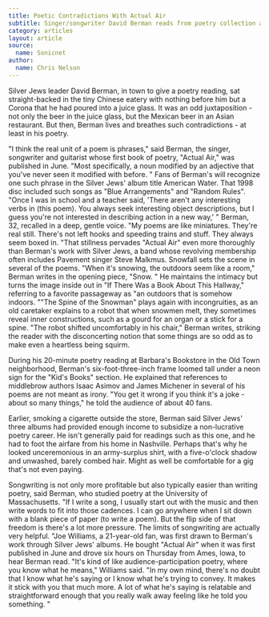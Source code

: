 ```yaml
---
title: Poetic Contradictions With Actual Air
subtitle: Singer/songwriter David Berman reads from poetry collection at Chicago bookstore
category: articles
layout: article
source:
  name: Sonicnet
author:
  name: Chris Nelson
---
```


Silver Jews leader David Berman, in town to give a poetry reading, sat straight-backed in the tiny Chinese eatery with nothing before him but a Corona that he had poured into a juice glass. It was an odd juxtaposition - not only the beer in the juice glass, but the Mexican beer in an Asian restaurant. But then, Berman lives and breathes such contradictions - at least in his poetry. 

"I think the real unit of a poem is phrases," said Berman, the singer, songwriter and guitarist whose first book of poetry, "Actual Air," was published in June. "Most specifically, a noun modified by an adjective that you've never seen it modified with before. " Fans of Berman's will recognize one such phrase in the Silver Jews' album title American Water. That 1998 disc included such songs as "Blue Arrangements" and "Random Rules". "Once I was in school and a teacher said, 'There aren't any interesting verbs in (this poem). You always seek interesting object descriptions, but I guess you're not interested in describing action in a new way,' " Berman, 32, recalled in a deep, gentle voice. "My poems are like miniatures. They're real still. There's not left hooks and speeding trains and stuff. They always seem boxed in. "That stillness pervades "Actual Air" even more thoroughly than Berman's work with Silver Jews, a band whose revolving membership often includes Pavement singer Steve Malkmus. Snowfall sets the scene in several of the poems. "When it's snowing, the outdoors seem like a room," Berman writes in the opening piece, "Snow. " He maintains the intimacy but turns the image inside out in "If There Was a Book About This Hallway," referring to a favorite passageway as "an outdoors that is somehow indoors. ""The Spine of the Snowman" plays again with incongruities, as an old caretaker explains to a robot that when snowmen melt, they sometimes reveal inner constructions, such as a gourd for an organ or a stick for a spine. "The robot shifted uncomfortably in his chair," Berman writes, striking the reader with the disconcerting notion that some things are so odd as to make even a heartless being squirm.

During his 20-minute poetry reading at Barbara's Bookstore in the Old Town neighborhood, Berman's six-foot-three-inch frame loomed tall under a neon sign for the "Kid's Books" section. He explained that references to middlebrow authors Isaac Asimov and James Michener in several of his poems are not meant as irony. "You get it wrong if you think it's a joke - about so many things," he told the audience of about 40 fans.

Earlier, smoking a cigarette outside the store, Berman said Silver Jews' three albums had provided enough income to subsidize a non-lucrative poetry career. He isn't generally paid for readings such as this one, and he had to foot the airfare from his home in Nashville. Perhaps that's why he looked unceremonious in an army-surplus shirt, with a five-o'clock shadow and unwashed, barely combed hair. Might as well be comfortable for a gig that's not even paying.

Songwriting is not only more profitable but also typically easier than writing poetry, said Berman, who studied poetry at the University of Massachusetts. "If I write a song, I usually start out with the music and then write words to fit into those cadences. I can go anywhere when I sit down with a blank piece of paper (to write a poem). But the flip side of that freedom is there's a lot more pressure. The limits of songwriting are actually very helpful. "Joe Williams, a 21-year-old fan, was first drawn to Berman's work through Silver Jews' albums. He bought "Actual Air" when it was first published in June and drove six hours on Thursday from Ames, Iowa, to hear Berman read. "It's kind of like audience-participation poetry, where you know what he means," Williams said. "In my own mind, there's no doubt that I know what he's saying or I know what he's trying to convey. It makes it stick with you that much more. A lot of what he's saying is relatable and straightforward enough that you really walk away feeling like he told you something. "